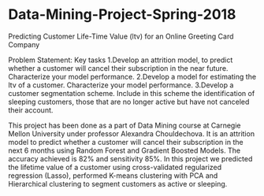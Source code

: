 # Data-Mining-Project-Spring-2018
Predicting Customer Life-Time Value (ltv) for an Online Greeting Card Company

Problem Statement: Key tasks 1.Develop an attrition model, to predict whether a customer will cancel their subscription in the near future. Characterize your model performance. 2.Develop a model for estimating the ltv of a customer. Characterize your model performance. 3.Develop a customer segmentation scheme. Include in this scheme the identification of sleeping customers, those that are no longer active but have not canceled their account.

This project has been done as a part of Data Mining course at Carnegie Mellon University under professor Alexandra Chouldechova. It is an attrition model to predict whether a customer will cancel their subscription in the next 6 months using Random Forest and Gradient Boosted Models. The accuracy achieved is 82% and sensitivity 85%. In this project we predicted the lifetime value of a customer using cross-validated regularized regression (Lasso), performed K-means clustering with PCA and Hierarchical clustering to segment customers as active or sleeping.
